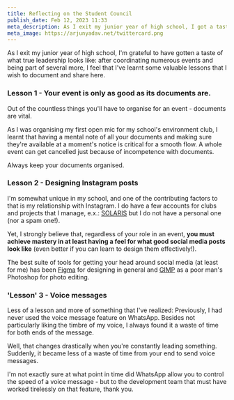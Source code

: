 ```yaml
---
title: Reflecting on the Student Council
publish_date: Feb 12, 2023 11:33
meta_description: As I exit my junior year of high school, I got a taste of what true leadership looks like.
meta_image: https://arjunyadav.net/twittercard.png
---
```


As I exit my junior year of high school, I'm grateful to have gotten a taste of what true leadership looks like: after coordinating numerous events and being part of several more, I feel that I've learnt some valuable lessons that I wish to document and share here.

### Lesson 1 - Your event is only as good as its documents are.

Out of the countless things you'll have to organise for an event - documents are vital.

As I was organising my first open mic for my school's environment club, I learnt that having a mental note of all your documents and making sure they're available at a moment's notice is critical for a smooth flow. A whole event can get cancelled just because of incompetence with documents.

Always keep your documents organised.

### Lesson 2 - Designing Instagram posts

I'm somewhat unique in my school, and one of the contributing factors to that is my relationship with Instagram. I do have a few accounts for clubs and projects that I manage, e.x.: [SOLARIS](https://instagram.com/solaris.dpss) but I do not have a personal one (nor a spam one!).

Yet, I strongly believe that, regardless of your role in an event, **you must achieve mastery in at least having a feel for what good social media posts look like** (even better if you can learn to design them effectively!).

The best suite of tools for getting your head around social media (at least for me) has been [Figma](https://www.figma.com/) for designing in general and [GIMP](https://www.gimp.org/) as a poor man's Photoshop for photo editing.

### 'Lesson' 3 - Voice messages

Less of a lesson and more of something that I've realized: Previously, I had never used the voice message feature on WhatsApp. Besides not particularly liking the timbre of my voice, I always found it a waste of time for both ends of the message.

Well, that changes drastically when you're constantly leading something. Suddenly, it became less of a waste of time from your end to send voice messages.

I'm not exactly sure at what point in time did WhatsApp allow you to control the speed of a voice message - but to the development team that must have worked tirelessly on that feature, thank you.
